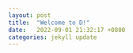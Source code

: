 ```yaml
---
layout: post
title:  "Welcome to D!"
date:   2022-09-01 21:32:17 +0800
categories: jekyll update
---
```

  
  <script src="mouseEffect.js"></script>
    

[jekyll-docs]: https://jekyllrb.com/docs/home
[jekyll-gh]:   https://github.com/jekyll/jekyll
[jekyll-talk]: https://talk.jekyllrb.com/

